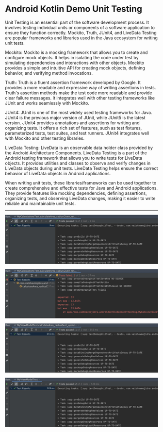 # Android Kotlin Demo Unit Testing

Unit Testing is an essential part of the software development process. It involves testing individual units or components of a software application to ensure they function correctly. Mockito, Truth, JUnit4, and LiveData Testing are popular frameworks and libraries used in the Java ecosystem for writing unit tests.

Mockito: Mockito is a mocking framework that allows you to create and configure mock objects. It helps in isolating the code under test by simulating dependencies and interactions with other objects. Mockito provides a simple and intuitive API for creating mock objects, defining behavior, and verifying method invocations.

Truth: Truth is a fluent assertion framework developed by Google. It provides a more readable and expressive way of writing assertions in tests. Truth's assertion methods make the test code more readable and provide clear failure messages. It integrates well with other testing frameworks like JUnit and works seamlessly with Mockito.

JUnit4: JUnit is one of the most widely used testing frameworks for Java. JUnit4 is the previous major version of JUnit, while JUnit5 is the latest version. JUnit4 provides annotations and assertions for writing and organizing tests. It offers a rich set of features, such as test fixtures, parameterized tests, test suites, and test runners. JUnit4 integrates well with Mockito and other testing libraries.

LiveData Testing: LiveData is an observable data holder class provided by the Android Architecture Components. LiveData Testing is a part of the Android testing framework that allows you to write tests for LiveData objects. It provides utilities and classes to observe and verify changes in LiveData objects during unit tests. LiveData Testing helps ensure the correct behavior of LiveData objects in Android applications.

When writing unit tests, these libraries/frameworks can be used together to create comprehensive and effective tests for Java and Android applications. They provide features like mocking dependencies, defining assertions, organizing tests, and observing LiveData changes, making it easier to write reliable and maintainable unit tests.


---

[![Vaibhav Mojidra - 1.jpeg](https://raw.githubusercontent.com/VaibhavMojidra/Android-Kotlin---Demo-Unit-Testing/master/screenshots/1.jpeg "Vaibhav Mojidra")](https://vaibhavmojidra.github.io/site/)

[![Vaibhav Mojidra - 2.jpeg](https://raw.githubusercontent.com/VaibhavMojidra/Android-Kotlin---Demo-Unit-Testing/master/screenshots/2.jpeg "Vaibhav Mojidra")](https://vaibhavmojidra.github.io/site/)

[![Vaibhav Mojidra - 3.jpeg](https://raw.githubusercontent.com/VaibhavMojidra/Android-Kotlin---Demo-Unit-Testing/master/screenshots/3.jpeg "Vaibhav Mojidra")](https://vaibhavmojidra.github.io/site/)

[![Vaibhav Mojidra - 4.jpeg](https://raw.githubusercontent.com/VaibhavMojidra/Android-Kotlin---Demo-Unit-Testing/master/screenshots/4.jpeg "Vaibhav Mojidra")](https://vaibhavmojidra.github.io/site/)